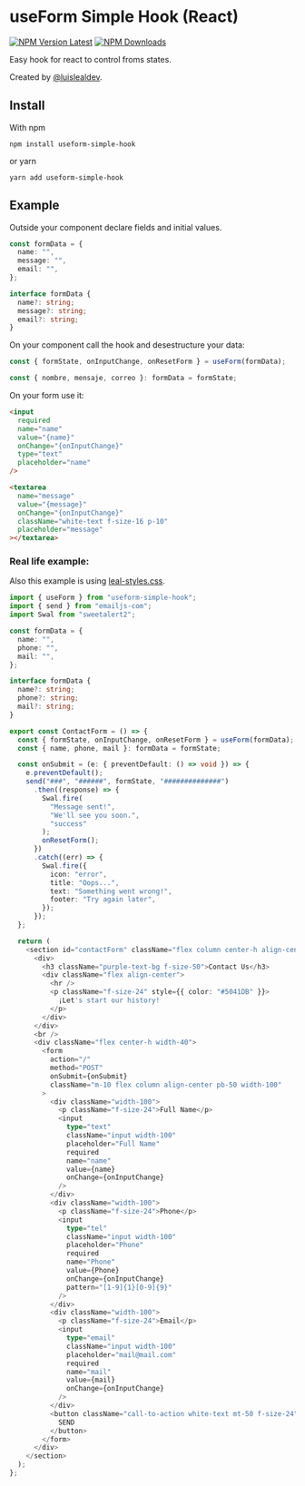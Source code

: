 # useForm Simple Hook (React)

[![NPM Version Latest](https://img.shields.io/npm/v/useform-simple-hook/latest)](https://www.npmjs.com/package/useform-simple-hook)
[![NPM Downloads](https://img.shields.io/npm/dm/useform-simple-hook)](https://www.npmjs.com/package/useform-simple-hook)

Easy hook for react to control froms states.

Created by [@luislealdev](https://github.com/luislealdev).

## Install

With npm

```
npm install useform-simple-hook
```

or yarn

```
yarn add useform-simple-hook
```

## Example

Outside your component declare fields and initial values.

```ts
const formData = {
  name: "",
  message: "",
  email: "",
};

interface formData {
  name?: string;
  message?: string;
  email?: string;
}
```

On your component call the hook and desestructure your data:

```jsx
const { formState, onInputChange, onResetForm } = useForm(formData);

const { nombre, mensaje, correo }: formData = formState;
```

On your form use it:

```html
<input
  required
  name="name"
  value="{name}"
  onChange="{onInputChange}"
  type="text"
  placeholder="name"
/>

<textarea
  name="message"
  value="{message}"
  onChange="{onInputChange}"
  className="white-text f-size-16 p-10"
  placeholder="message"
></textarea>
```

### Real life example:
Also this example is using [leal-styles.css](https://luisrrleal.com/styles/leal-styles.css).

```ts
import { useForm } from "useform-simple-hook";
import { send } from "emailjs-com";
import Swal from "sweetalert2";

const formData = {
  name: "",
  phone: "",
  mail: "",
};

interface formData {
  name?: string;
  phone?: string;
  mail?: string;
}

export const ContactForm = () => {
  const { formState, onInputChange, onResetForm } = useForm(formData);
  const { name, phone, mail }: formData = formState;

  const onSubmit = (e: { preventDefault: () => void }) => {
    e.preventDefault();
    send("###", "######", formState, "##############")
      .then((response) => {
        Swal.fire(
          "Message sent!",
          "We'll see you soon.",
          "success"
        );
        onResetForm();
      })
      .catch((err) => {
        Swal.fire({
          icon: "error",
          title: "Oops...",
          text: "Something went wrong!",
          footer: "Try again later",
        });
      });
  };

  return (
    <section id="contactForm" className="flex column center-h align-center">
      <div>
        <h3 className="purple-text-bg f-size-50">Contact Us</h3>
        <div className="flex align-center">
          <hr />
          <p className="f-size-24" style={{ color: "#5041DB" }}>
            ¡Let's start our history!
          </p>
        </div>
      </div>
      <br />
      <div className="flex center-h width-40">
        <form
          action="/"
          method="POST"
          onSubmit={onSubmit}
          className="m-10 flex column align-center pb-50 width-100"
        >
          <div className="width-100">
            <p className="f-size-24">Full Name</p>
            <input
              type="text"
              className="input width-100"
              placeholder="Full Name"
              required
              name="name"
              value={name}
              onChange={onInputChange}
            />
          </div>
          <div className="width-100">
            <p className="f-size-24">Phone</p>
            <input
              type="tel"
              className="input width-100"
              placeholder="Phone"
              required
              name="Phone"
              value={Phone}
              onChange={onInputChange}
              pattern="[1-9]{1}[0-9]{9}"
            />
          </div>
          <div className="width-100">
            <p className="f-size-24">Email</p>
            <input
              type="email"
              className="input width-100"
              placeholder="mail@mail.com"
              required
              name="mail"
              value={mail}
              onChange={onInputChange}
            />
          </div>
          <button className="call-to-action white-text mt-50 f-size-24">
            SEND
          </button>
        </form>
      </div>
    </section>
  );
};
```